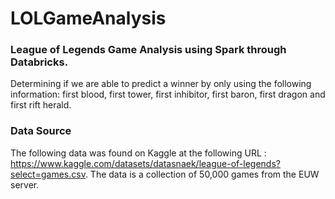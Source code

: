 # LOLGameAnalysis
### League of Legends Game Analysis using Spark through Databricks. 

Determining if we are able to predict a winner by only using the following information: first blood, first tower, first inhibitor, first baron, first dragon and first rift herald.


### Data Source
The following data was found on Kaggle at the following URL : https://www.kaggle.com/datasets/datasnaek/league-of-legends?select=games.csv.
The data is a collection of 50,000 games from the EUW server.
